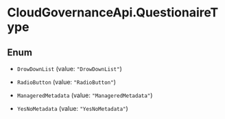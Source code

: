 # CloudGovernanceApi.QuestionaireType

## Enum


* `DrowDownList` (value: `"DrowDownList"`)

* `RadioButton` (value: `"RadioButton"`)

* `ManageredMetadata` (value: `"ManageredMetadata"`)

* `YesNoMetadata` (value: `"YesNoMetadata"`)


